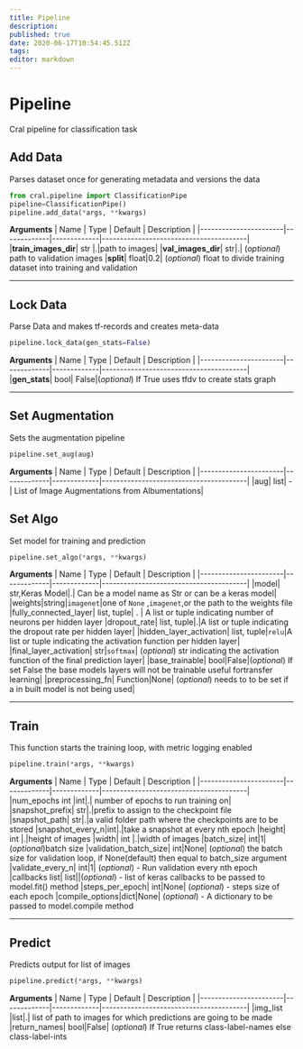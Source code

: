 ```yaml
---
title: Pipeline
description: 
published: true
date: 2020-06-17T10:54:45.512Z
tags: 
editor: markdown
---
```


# Pipeline 
Cral pipeline for classification task



## Add Data
Parses dataset once for generating metadata and versions the data

```py
from cral.pipeline import ClassificationPipe
pipeline=ClassificationPipe()
pipeline.add_data(*args, **kwargs)
```
**Arguments**
| Name                  | Type        | Default     | Description                            |
|-----------------------|-------------|-------------|----------------------------------------|
|**train_images_dir**| str |.|path to images|
|**val_images_dir**| str|.| (*optional*) path to validation images
|**split**| float|0.2| (*optional*) float to divide training dataset into training and validation

---

## Lock Data
Parse Data and makes tf-records and creates meta-data

```py
pipeline.lock_data(gen_stats=False)
```
**Arguments**
| Name                  | Type        | Default     | Description                            |
|-----------------------|-------------|-------------|----------------------------------------|
|**gen_stats**| bool| False|(*optional*) If True uses tfdv to create stats graph

---

## Set Augmentation
Sets the augmentation pipeline
```py
pipeline.set_aug(aug)
```
**Arguments**
| Name                  | Type        | Default     | Description                            |
|-----------------------|-------------|-------------|----------------------------------------|
|aug| list| -| List of Image Augmentations from Albumentations|
## Set Algo
Set model for training and prediction

```py
pipeline.set_algo(*args, **kwargs)
```
**Arguments**
| Name                  | Type        | Default     | Description                            |
|-----------------------|-------------|-------------|----------------------------------------|
|model| str,Keras Model|.| Can be a model name as Str or can be a keras model|
|weights|string|`imagenet`|one of `None` ,`imagenet`,or the path to the weights file
|fully_connected_layer| list, tuple| . | A list or tuple indicating number of neurons per hidden layer
|dropout_rate| list, tuple|.|A list or tuple indicating the dropout rate per hidden layer|
|hidden_layer_activation| list, tuple|`relu`|A list or tuple indicating the activation function per hidden layer|
|final_layer_activation| str|`softmax`| (*optional*) str indicating the activation function of the final prediction layer|
|base_trainable| bool|False|(*optional*) If set False the base models layers will not be trainable useful fortransfer learning|
|preprocessing_fn| Function|None| (*optional*) needs to to be set if a in built model is not being used|

---

## Train
This function starts the training loop, with metric logging enabled

```py
pipeline.train(*args, **kwargs)
```
**Arguments**
| Name                  | Type        | Default     | Description                            |
|-----------------------|-------------|-------------|----------------------------------------|
|num_epochs int |int|.| number of epochs to run training on|
|snapshot_prefix| str|.|prefix to assign to the checkpoint file
|snapshot_path| str|.|a valid folder path where the checkpoints are to be stored
|snapshot_every_n|int|.|take a snapshot at every nth epoch
|height| int |.|height of images
|width| int |.|width of images
|batch_size| int|1|(*optional*)batch size
|validation_batch_size| int|None| (*optional*) the batch size for validation loop, if None(default) then equal to batch_size argument
|validate_every_n| int|1| (*optional*) - Run validation every nth epoch
|callbacks list| list||(*optional*) - list of keras callbacks to be passed to model.fit() method
|steps_per_epoch| int|None| (*optional*) - steps size of each epoch
|compile_options|dict|None| (*optional*) - A dictionary to be passed to model.compile method

---

## Predict
Predicts output for list of images
```py
pipeline.predict(*args, **kwargs)
```
**Arguments**
| Name                  | Type        | Default     | Description                            |
|-----------------------|-------------|-------------|----------------------------------------|
|img_list |list|.| list of path to images for which predictions are going to be made
|return_names| bool|False| (*optional*) If True returns class-label-names else class-label-ints


